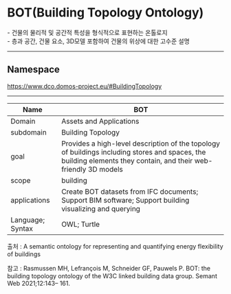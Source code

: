 # BOT(Building Topology Ontology)

&#45; 건물의 물리적 및 공간적 특성을 형식적으로 표현하는 온톨로지<br/>
&#45; 층과 공간, 건물 요소, 3D모델 포함하여 건물의 위상에 대한 고수준 설명

---
## Namespace

https://www.dco.domos-project.eu/#BuildingTopology

---

| Name         |  BOT   |
| ------------ | --- |
| Domain       | Assets and Applications    |
| subdomain    |  Building Topology   |
| goal         | Provides a high-level description of the topology of buildings including stores and spaces, the building elements they contain, and their web-friendly 3D models    |
| scope        | building    |
| applications | Create BOT datasets from IFC documents; Support BIM software; Support building visualizing and querying    |
| Language; Syntax             |  OWL; Turtle   |


출처 :  A semantic ontology for representing and quantifying energy flexibility of buildings

참고 : Rasmussen MH, Lefrançois M, Schneider GF, Pauwels P. BOT: the building topology ontology of the W3C linked building data group. Semant Web 2021;12:143– 161.